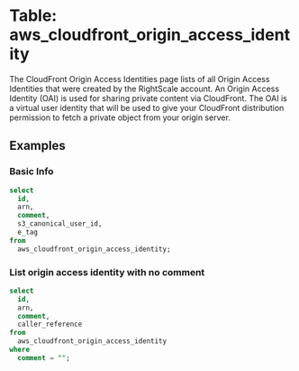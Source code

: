 # Table: aws_cloudfront_origin_access_identity

The CloudFront Origin Access Identities page lists of all Origin Access Identities that were created by the RightScale account. An Origin Access Identity (OAI) is used for sharing private content via CloudFront. The OAI is a virtual user identity that will be used to give your CloudFront distribution permission to fetch a private object from your origin server.

## Examples

### Basic Info

```sql
select
  id,
  arn,
  comment,
  s3_canonical_user_id,
  e_tag
from
  aws_cloudfront_origin_access_identity;
```


### List origin access identity with no comment

```sql
select
  id,
  arn,
  comment,
  caller_reference
from
  aws_cloudfront_origin_access_identity
where
  comment = "";
```